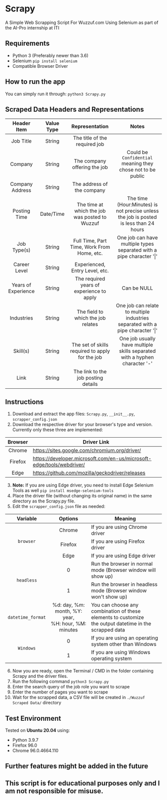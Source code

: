 # Scrapy
A Simple Web Scrapping Script For Wuzzuf.com Using Selenium as part of the AI-Pro internship at ITI


## Requirements
- Python 3 (Preferably newer than 3.6)
- Selenium `pip install selenium`
- Compatible Browser Driver


## How to run the app
You can simply run it through: `python3 Scrapy.py`


## Scraped Data Headers and Representations

|     Header Item     | Value Type |                  Representation                 |                                         Notes                                         |
|:-------------------:|:----------:|:-----------------------------------------------:|:-------------------------------------------------------------------------------------:|
|      Job Title      |   String   | The title of the required job                   |                                                                                       |
|       Company       |   String   | The company offering the job                    | Could be `Confidential` meaning they chose not to be public                           |
|   Company Address   |   String   | The address of the company                      |                                                                                       |
|     Posting Time    |  Date/Time | The time at which the job was posted to Wuzzuf  | The time (Hour:Minutes) is not precise unless the job is posted is less than 24 hours |
|     Job Type(s)     |   String   | Full Time, Part Time, Work From Home, etc.      | One job can have multiple types separated with a pipe character '\|'                  |
|     Career Level    |   String   | Experienced, Entry Level, etc.                  |                                                                                       |
| Years of Experience |   String   | The required years of experience to apply       | Can be NULL                                                                           |
|      Industries     |   String   | The field to which the job relates              | One job can relate to multiple industries separated with a pipe character '\|'        |
|       Skill(s)      |   String   | The set of skills required to apply for the job | One job usually have multiple skills separated with a hyphen character '-'            |
|         Link        |   String   | The link to the job posting details             |                                                                                       |


## Instructions
1. Download and extract the app files: `Scrapy.py`, `__init__.py`, `scrapper_config.json`
2. Download the respective driver for your browser's type and version. Currently only these three are implemented:

|Browser|Driver Link|
|:------:|------|
|Chrome|https://sites.google.com/chromium.org/driver/|
|Firefox|https://developer.microsoft.com/en-us/microsoft-edge/tools/webdriver/|
|Edge|https://github.com/mozilla/geckodriver/releases|

3. **Note:** If you are using Edge driver, you need to install Edge Selenium Tools as well `pip install msedge-selenium-tools`
4. Place the driver file (without changing its original name) in the same directory as the Scrapy.py file.
5. Edit the `scrapper_config.json` file as needed:

<table>
    <thead>
        <tr>
            <th>Variable</th>
            <th>Options</th>
            <th>Meaning</th>
        </tr>
    </thead>
    <tbody>
        <tr>
            <td rowspan=3 valign="center" align="center"><code>browser</code></td>
            <td valign="center" align="center">Chrome</td>
            <td>If you are using Chrome driver</td>
        </tr>
        <tr>
            <td valign="center" align="center">Firefox</td>
            <td>If you are using Firefox driver</td>
        </tr>
        <tr>
            <td valign="center" align="center">Edge</td>
            <td>If you are using Edge driver</td>
        </tr>
        <tr>
            <td rowspan=2 valign="center" align="center"><code>headless</code></td>
            <td valign="center" align="center">0</td>
            <td>Run the browser in normal mode (Browser window will show up)</td>
        </tr>
        <tr>
            <td valign="center" align="center">1</td>
            <td>Run the browser in headless mode (Browser window won't show up)</td>
        </tr>
        <tr>
            <td valign="center" align="center"><code>datetime_format</code></td>
            <td valign="center" align="center">%d: day, %m: month, %Y: year,<br/>%H: hour, %M: minutes</td>
            <td>You can choose any combination of these elements to customize <br/>the output datetime in the scrapped data</td>
        </tr>
        <tr>
            <td rowspan=2 valign="center" align="center"><code>Windows</code></td>
            <td valign="center" align="center">0</td>
            <td>If you are using an operating system other than Windows</td>
        </tr>
        <tr>
            <td valign="center" align="center">1</td>
            <td>If you are using Windows operating system</td>
        </tr>
    </tbody>
</table>

6. Now you are ready, open the Terminal / CMD in the folder containing Scrapy and the driver files.
7. Run the following command `python3 Scrapy.py`
8. Enter the search query of the job role you want to scrape
9. Enter the number of pages you want to scrape
10. Wait for the scrapped data, a CSV file will be created in `./Wuzzuf Scraped Data/` directory

## Test Environment
Tested on **Ubuntu 20.04** using:
- Python 3.9.7
- Firefox 96.0
- Chrome 96.0.4664.110

## Further features might be added in the future

## This script is for educational purposes only and I am not responsible for misuse.
